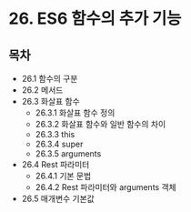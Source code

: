 # 26. ES6 함수의 추가 기능

## 목차
- 26.1 함수의 구분
- 26.2 메서드
- 26.3 화살표 함수
  - 26.3.1 화살표 함수 정의
  - 26.3.2 화살표 함수와 일반 함수의 차이
  - 26.3.3 this
  - 26.3.4 super
  - 26.3.5 arguments
- 26.4 Rest 파라미터
  - 26.4.1 기본 문법
  - 26.4.2 Rest 파라미터와 arguments 객체
- 26.5 매개변수 기본값